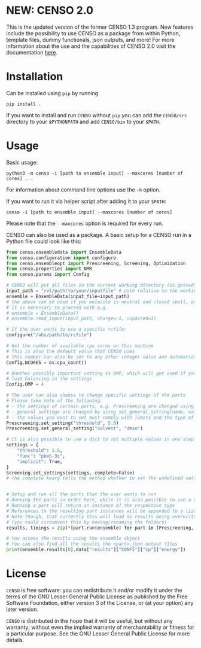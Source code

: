 # NEW: CENSO 2.0
This is the updated version of the former CENSO 1.3 program. New features include the possibility to use CENSO as a package from within Python, template files, dummy functionals, json outputs, and more! For more information about the use and the capabilities of CENSO 2.0 visit the documentation [here](https://xtb-docs.readthedocs.io/en/latest/CENSO_docs/censo.html).

# Installation
Can be installed using `pip` by running

    pip install .

If you want to install and run `CENSO` without `pip` you can add the `CENSO/src` directory to your `$PYTHONPATH` and add `CENSO/bin` to your `$PATH`.

# Usage
Basic usage: 

    python3 -m censo -i [path to ensemble input] --maxcores [number of cores] ...

For information about command line options use the `-h` option.

If you want to run it via helper script after adding it to your `$PATH`:

    censo -i [path to ensemble input] --maxcores [number of cores]

Please note that the ``--maxcores`` option is required for every run.

CENSO can also be used as a package. A basic setup for a CENSO run in a Python file could look like this:
```python
from censo.ensembledata import EnsembleData
from censo.configuration import configure
from censo.ensembleopt import Prescreening, Screening, Optimization
from censo.properties import NMR
from censo.params import Config

# CENSO will put all files in the current working directory (os.getcwd())
input_path = "rel/path/to/your/inputfile" # path relative to the working directory
ensemble = EnsembleData(input_file=input_path) 
# the above can be used if you molecule is neutral and closed shell, otherwise
# it is necessary to proceed with e.g.
# ensemble = EnsembleData()
# ensemble.read_input(input_path, charge=-1, unpaired=1)

# If the user wants to use a specific rcfile:
configure("/abs/path/to/rcfile")

# Get the number of available cpu cores on this machine
# This is also the default value that CENSO uses
# This number can also be set to any other integer value and automatically checked for validity
Config.NCORES = os.cpu_count()

# Another possibly important setting is OMP, which will get used if you disabled the automatic 
# load balancing in the settings
Config.OMP = 4

# The user can also choose to change specific settings of the parts
# Please take note of the following:
# - the settings of certain parts, e.g. Prescreening are changed using set_setting(name, value)
# - general settings are changed by using set_general_setting(name, value) (it does not matter which part you call it from)
# - the values you want to set must comply with limits and the type of the setting
Prescreening.set_setting("threshold", 5.0)
Prescreening.set_general_setting("solvent", "dmso")

# It is also possible to use a dict to set multiple values in one step
settings = {
    "threshold": 3.5,
    "func": "pbeh-3c",
    "implicit": True,
}
Screening.set_settings(settings, complete=False)  
# the complete kwarg tells the method whether to set the undefined settings using defaults or leave them on their current value


# Setup and run all the parts that the user wants to run
# Running the parts in order here, while it is also possible to use a custom order or run some parts multiple times
# Running a part will return an instance of the respective type
# References to the resulting part instances will be appended to a list in the EnsembleData object (ensemble.results)
# Note though, that currently this will lead to results being overwritten in your working directory
# (you could circumvent this by moving/renaming the folders)
results, timings = zip(*[part.run(ensemble) for part in [Prescreening, Screening, Optimization, NMR]])

# You access the results using the ensemble object
# You can also find all the results the <part>.json output files
print(ensemble.results[0].data["results"]["CONF5"]["sp"]["energy"])
```

# License

``CENSO`` is free software: you can redistribute it and/or modify it under
the terms of the GNU Lesser General Public License as published by
the Free Software Foundation, either version 3 of the License, or
(at your option) any later version.

``CENSO`` is distributed in the hope that it will be useful,
but without any warranty; without even the implied warranty of
merchantability or fitness for a particular purpose. See the
GNU Lesser General Public License for more details.

